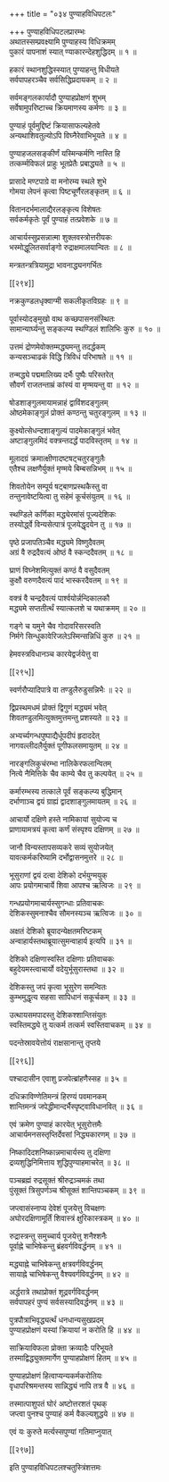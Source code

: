 +++
title = "०३४ पुण्याहविधिपटलः"

+++
पुण्याहविधिपटलप्रारम्भः  
अथातस्सम्प्रवक्ष्यामि पुण्याहस्य विधिक्रमम्  
पुकारं पापनाशं स्यात् ण्याकारन्देहशुद्धिदम् ॥ १ ॥


हकारं स्थानशुद्धिस्स्यात् पुण्याहन्तु विधीयते  
सर्वपापहरञ्चैव सर्वसिद्धिप्रदायकम् ॥ २ ॥


सर्वमङ्गलकार्यादौ पुण्याहप्रोक्षणं शुभम्  
सर्वेषामुपरिष्टाच्च क्रियमाणस्य कर्मणः ॥ ३ ॥


पुण्याहं पूर्वमुद्दिष्टं क्रियासाफल्यहेतवे  
अन्यथाशिवतुल्योऽपि विघ्नैरेवाभिभूयते ॥ ४ ॥


पुण्याहजलसङ्कीर्णं यस्मिन्कर्मणि नास्ति हि  
तत्कर्म्मविफलं प्राहुः भूतप्रेतैः प्रबाद्ध्यते ॥ ५ ॥


प्रासादे मण्टपाग्रे वा मनोरम्य स्थले शुभे  
गोमया लेपनं कृत्वा पिष्टचूर्णैरलङ्कृतम् ॥ ६ ॥


वितानदर्भमालाद्यैरलङ्कृत्य विशेषतः  
सर्वकर्मकृतेः पूर्वं पुण्याहं तत्प्रवेशके ॥ ७ ॥


आचार्यस्सुप्रसन्नात्मा शुक्लवस्त्रोत्तरीयकः  
भस्मोद्धूलितसर्वाङ्गो रुद्राक्षमालयान्वितः ॥ ८ ॥


मन्त्रतन्त्रत्रियामुद्रा भावनाद्ध्यनगर्भितः  

[[२९४]]  

नक्रकुण्डलधृक्वाग्मी सकलीकृतविग्रहः ॥ ९ ॥


पूर्वास्योदङ्मुखो वाथ कच्छपासनसंस्थितः  
सामान्यार्घ्यन्तु सङ्कल्प्य स्थण्डिलं शालिभिः कुरु ॥ १० ॥


उत्तमं द्रोणमेवोक्तम्मद्ध्यमन्तु तदर्द्धकम्  
कन्यसञ्चाढकं विद्धि त्रिविधं परिभाषते ॥ ११ ॥


तन्मद्ध्ये पद्ममालिख्य दर्भैः पुष्पैः परिस्तरेत्  
सौवर्णं राजतन्ताम्रं कांस्यं वा मृण्मयन्तु वा ॥ १२ ॥


षोडशाङ्गुलमायामन्नाहं द्वाविंशदङ्गुलम्  
ओष्ठमेकाङ्गुलं प्रोक्तं कण्ठन्तु चतुरङ्गुलम् ॥ १३ ॥


कुक्ष्योत्सेधन्दशाङ्गुल्यं पादमेकाङ्गुलं भवेत्  
अष्टाङ्गुलमिदं वक्त्रन्तदर्द्धं पादविस्तृतम् ॥ १४ ॥


मूलादग्रं क्रमात्क्षीणादष्टषट्चतुरङ्गुलैः  
एतैश्च लक्षणैर्युक्तं मृण्मये बिम्बसन्निभम् ॥ १५ ॥


शिवतोयेन सम्पूर्य षट्बाणप्रस्थकैस्तु वा  
तन्तुनावेष्टयित्वा तु सहेमं कूर्चसंयुतम् ॥ १६ ॥


स्थण्डिले कर्णिका मद्ध्येरमांसं पूज्यदेशिकः  
तस्योर्द्ध्वे विन्यसेत्पात्रं पूजयेद्धृदयेन तु ॥ १७ ॥


पृष्ठे प्रजापतिञ्चैव मद्ध्यमे विष्णुदैवतम्  
अग्रं वै रुद्रदैवत्यं ओष्ठं वै स्कन्ददैवतम् ॥ १८ ॥


घ्राणं विघ्नेशमित्युक्तं कण्ठं वै वसुदैवतम्  
कुक्षौ वरुणदैवत्यं पादं भास्करदैवतम् ॥ १९ ॥


वक्त्रं वै चन्द्रदैवत्यं पार्श्वयोर्न्नन्दिकालकौ  
मद्ध्यमे सप्ततीर्त्थं स्यात्कलशे च यथाक्रमम् ॥ २० ॥


गङ्गे च यमुने चैव गोदावरिसरस्वति  
निर्मगे सिन्धुकावेरिजलेऽस्मिन्सन्निधिं कुरु ॥ २१ ॥


हेमवस्त्रविधानञ्च कारयेद्वर्जयेत्तु वा  

[[२९५]]  

स्वर्णरौप्यादिपात्रे वा तण्डुलैरुडुसन्निभैः ॥ २२ ॥


द्विप्रस्थमधमं प्रोक्तं द्विगुणं मद्ध्यमं भवेत्  
शिवतण्डुलमित्युक्तमुत्तमन्तु प्रशस्यते ॥ २३ ॥


अभ्यर्च्यगन्धपुष्पाद्यैर्धूपदीपं हृदाददेत्  
नागवल्लीदलैर्युक्तं पूगीफलसमायुतम् ॥ २४ ॥


नारङ्गलिकुचंरम्भा नालिकेरफलान्वितम्  
नित्ये नैमित्तिके चैव काम्ये चैव तु कल्पयेत् ॥ २५ ॥


कर्मारम्भस्य तत्काले पूर्वं सङ्कल्प्य बुद्धिमान्  
दर्भाणाञ्च द्वयं ग्राह्यं द्वादशाङ्गुलमायतम् ॥ २६ ॥


आचार्यो दक्षिणे हस्ते नामिकायां सुयोज्य च  
प्राणायामत्रयं कृत्वा कर्णं संस्पृश्य दक्षिणम् ॥ २७ ॥


जानौ विन्यस्तापसव्यकरे सव्यं सुयोजयेत्  
यावत्कर्मकरिष्यामि दर्भोद्वासनमुत्तरे ॥ २८ ॥


भूसुराणां द्वयं दत्वा देशिको दर्भयुग्मयुक्  
आपः प्रयोगमाचार्ये शिवा आपश्च ऋत्विजः ॥ २९ ॥


गन्धप्रयोगमाचार्यस्सुगन्धाः प्रतिवाचकः  
देशिकस्सुमनाश्चैव सौमनस्यञ्च ऋत्विजः ॥ ३० ॥


अक्षतं देशिको ब्रूयादन्येक्षतमरिष्टकम्  
अन्वाहार्यस्तथाब्रूयात्सुमन्वाहार्य इत्यपि ॥ ३१ ॥


देशिको दक्षिणास्वस्ति दक्षिणाः प्रतिवाचकः  
बहुदेयमस्त्वाचार्यो वदेयुर्भूसुरास्तथा ॥ ३२ ॥


देशिकस्तु जपं कृत्वा भूसुरेण समन्वितः  
कुम्भमुद्धृत्य सहसा सापिधानं सकूर्चकम् ॥ ३३ ॥


उत्थायसमपादस्तु देशिकश्शान्तिसंयुतः  
स्वस्तिमद्ध्ये तु यत्कर्म तत्कर्म स्वस्तिवाचकम् ॥ ३४ ॥


पदन्तेस्रावयेत्तोयं राक्षसानान्तु तृप्तये  

[[२९६]]  

पश्चादासीन एवाशु प्रजपेत्ब्रांहणैस्सह ॥ ३५ ॥


दधिक्राविण्णेतिमन्त्रं हिरण्यं पवमानकम्  
शान्तिमन्त्रं जपेद्धीमान्दर्भैस्पृष्ट्वाविधानवित् ॥ ३६ ॥


एवं क्रमेण पुण्याहं कारयेत् भूसुरोत्तमैः  
आचार्यमनसस्तृप्तिर्देवसां निद्ध्यकारणम् ॥ ३७ ॥


निष्कादिदशनिष्कान्नमाचार्यस्य तु दक्षिणा  
द्रव्यशुद्धिनिमित्ताय शुद्धिपुण्याहमाचरेत् ॥ ३८ ॥


पञ्चब्रह्मं रुद्रसूक्तं श्रीरुद्रञ्चमकं तथा  
पुंसूक्तं त्रिसुपर्णञ्च श्रीसूक्तं शान्तिपञ्चकम् ॥ ३९ ॥


जप्त्वासंस्नाप्य देवेशं पूजयेत्तु विचक्षणः  
अघोरदक्षिणामूर्तिं शिवास्त्रं क्षुरिकास्त्रकम् ॥ ४० ॥


रुद्रास्त्रन्तु समुच्चार्य पूजयेत्तु शनैश्शनैः  
पूर्वाह्ने चाभिषेकन्तु ब्रंहवर्गविवर्द्धनम् ॥ ४१ ॥


मद्ध्याह्ने चाभिषेकन्तु क्षत्रवर्गविवर्द्धनम्  
सायाह्ने चाभिषेकन्तु वैश्यवर्गविवर्द्धनम् ॥ ४२ ॥


अर्द्धरात्रे तथाप्रोक्तं शूद्रवर्गविवर्द्धनम्  
सर्वपापहरं पुण्यं सर्वसस्यादिवर्द्धनम् ॥ ४३ ॥


पुत्रपौत्राभिवृद्ध्यर्त्थं धनधान्यसुखप्रदम्  
पुण्याहप्रोक्षणं यस्यां क्रियायां न करोति हि ॥ ४४ ॥


साक्रियाविफला प्रोक्ता क्रव्यादैः परिभूयते  
तस्माद्विद्ध्युक्तमार्गेण पुण्याहप्रोक्षणं हितम् ॥ ४५ ॥


पुण्याहप्रोक्षणं हित्वाप्यन्यकर्मकरोतियः  
वृधापरिश्रमन्तस्य सान्निद्ध्यं नापि तत्र वै ॥ ४६ ॥


तस्मात्पाशुपतं घोरं अष्टोत्तरशतं पृथक्  
जप्त्वा पुनश्च पुण्याहं कर्म वैकल्यशुद्धये ॥ ४७ ॥


एवं यः कुरुते मर्त्यस्सपुण्यां गतिमाप्नुयात्  

[[२९७]]  

इति पुण्याहविधिपटलश्चतुस्त्रिंशत्तमः  
